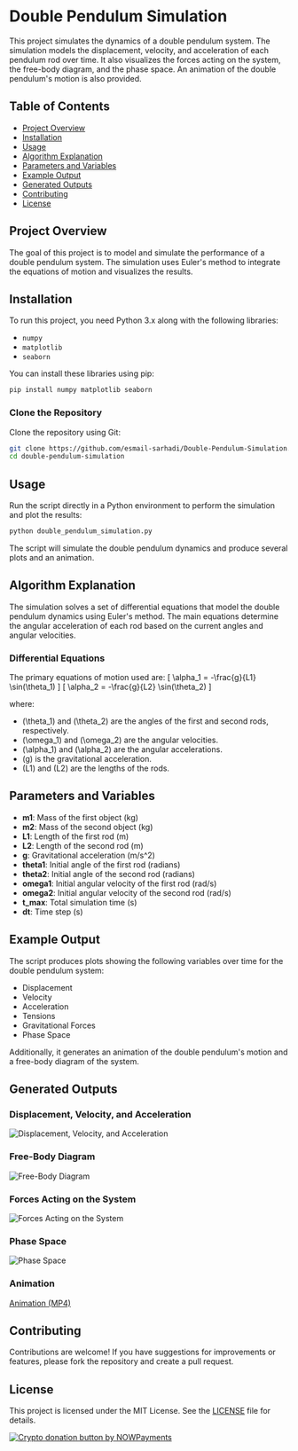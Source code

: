 

# Double Pendulum Simulation

This project simulates the dynamics of a double pendulum system. The simulation models the displacement, velocity, and acceleration of each pendulum rod over time. It also visualizes the forces acting on the system, the free-body diagram, and the phase space. An animation of the double pendulum's motion is also provided.

## Table of Contents

- [Project Overview](#project-overview)
- [Installation](#installation)
- [Usage](#usage)
- [Algorithm Explanation](#algorithm-explanation)
- [Parameters and Variables](#parameters-and-variables)
- [Example Output](#example-output)
- [Generated Outputs](#generated-outputs)
- [Contributing](#contributing)
- [License](#license)

## Project Overview

The goal of this project is to model and simulate the performance of a double pendulum system. The simulation uses Euler's method to integrate the equations of motion and visualizes the results.

## Installation

To run this project, you need Python 3.x along with the following libraries:
- `numpy`
- `matplotlib`
- `seaborn`

You can install these libraries using pip:

```bash
pip install numpy matplotlib seaborn
```

### Clone the Repository

Clone the repository using Git:

```bash
git clone https://github.com/esmail-sarhadi/Double-Pendulum-Simulation.git
cd double-pendulum-simulation
```

## Usage

Run the script directly in a Python environment to perform the simulation and plot the results:

```bash
python double_pendulum_simulation.py
```

The script will simulate the double pendulum dynamics and produce several plots and an animation.

## Algorithm Explanation

The simulation solves a set of differential equations that model the double pendulum dynamics using Euler's method. The main equations determine the angular acceleration of each rod based on the current angles and angular velocities.

### Differential Equations

The primary equations of motion used are:
\[ \alpha_1 = -\frac{g}{L1} \sin(\theta_1) \]
\[ \alpha_2 = -\frac{g}{L2} \sin(\theta_2) \]

where:
- \(\theta_1\) and \(\theta_2\) are the angles of the first and second rods, respectively.
- \(\omega_1\) and \(\omega_2\) are the angular velocities.
- \(\alpha_1\) and \(\alpha_2\) are the angular accelerations.
- \(g\) is the gravitational acceleration.
- \(L1\) and \(L2\) are the lengths of the rods.

## Parameters and Variables

- **m1**: Mass of the first object (kg)
- **m2**: Mass of the second object (kg)
- **L1**: Length of the first rod (m)
- **L2**: Length of the second rod (m)
- **g**: Gravitational acceleration (m/s^2)
- **theta1**: Initial angle of the first rod (radians)
- **theta2**: Initial angle of the second rod (radians)
- **omega1**: Initial angular velocity of the first rod (rad/s)
- **omega2**: Initial angular velocity of the second rod (rad/s)
- **t_max**: Total simulation time (s)
- **dt**: Time step (s)

## Example Output

The script produces plots showing the following variables over time for the double pendulum system:
- Displacement
- Velocity
- Acceleration
- Tensions
- Gravitational Forces
- Phase Space

Additionally, it generates an animation of the double pendulum's motion and a free-body diagram of the system.

## Generated Outputs

### Displacement, Velocity, and Acceleration
![Displacement, Velocity, and Acceleration](displacement_velocity_acceleration.png)

### Free-Body Diagram
![Free-Body Diagram](free_body_diagram.png)

### Forces Acting on the System
![Forces Acting on the System](forces.png)

### Phase Space
![Phase Space](phase_space.png)

### Animation
[Animation (MP4)](animation.mp4)

## Contributing

Contributions are welcome! If you have suggestions for improvements or features, please fork the repository and create a pull request. 

## License

This project is licensed under the MIT License. See the [LICENSE](LICENSE) file for details.

<a href="https://nowpayments.io/donation?api_key=REWCYVC-A1AMFK3-QNRS663-PKJSBD2&source=lk_donation&medium=referral" target="_blank">
     <img src="https://nowpayments.io/images/embeds/donation-button-black.svg" alt="Crypto donation button by NOWPayments">
    </a>

